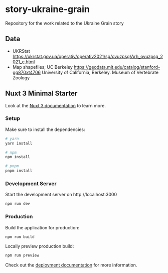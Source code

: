 # story-ukraine-grain
Repository for the work related to the Ukraine Grain story

## Data
- UKRStat <https://ukrstat.gov.ua/operativ/operativ2021/sg/ovuzpsg/Arh_ovuzpsg_2021_e.html>
- Map shapefiles; UC Berkeley https://geodata.mit.edu/catalog/stanford-gg870xt4706 University of California, Berkeley. Museum of Vertebrate Zoology

## Nuxt 3 Minimal Starter

Look at the [Nuxt 3 documentation](https://nuxt.com/docs/getting-started/introduction) to learn more.

### Setup

Make sure to install the dependencies:

```bash
# yarn
yarn install

# npm
npm install

# pnpm
pnpm install
```

### Development Server

Start the development server on http://localhost:3000

```bash
npm run dev
```

### Production

Build the application for production:

```bash
npm run build
```

Locally preview production build:

```bash
npm run preview
```

Check out the [deployment documentation](https://nuxt.com/docs/getting-started/deployment) for more information.
